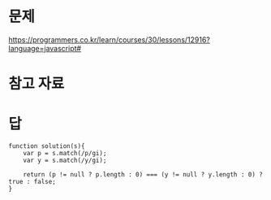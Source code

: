 # 문제
https://programmers.co.kr/learn/courses/30/lessons/12916?language=javascript#

# 참고 자료

# 답
    function solution(s){
        var p = s.match(/p/gi);
        var y = s.match(/y/gi);

        return (p != null ? p.length : 0) === (y != null ? y.length : 0) ? true : false;
    }
